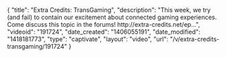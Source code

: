 {
    "title": "Extra Credits: TransGaming",
    "description": "This week, we try (and fail) to contain our excitement about connected gaming experiences. Come discuss this topic in the forums! http:\/\/extra-credits.net\/ep...",
    "videoid": "191724",
    "date_created": "1406055191",
    "date_modified": "1418181773",
    "type": "captivate",
    "layout": "video",
    "url": "\/v\/extra-credits-transgaming\/191724"
}